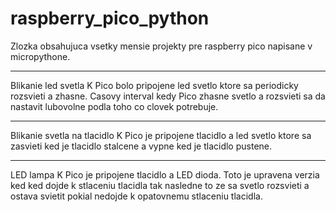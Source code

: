 # raspberry_pico_python
Zlozka obsahujuca vsetky mensie projekty pre raspberry pico napisane v micropythone.

************************************************************************************
Blikanie led svetla
K Pico bolo pripojene led svetlo ktore sa periodicky rozsvieti a zhasne. Casovy interval kedy Pico zhasne svetlo a rozsvieti sa da nastavit lubovolne podla toho co clovek potrebuje.

************************************************************************************
Blikanie svetla na tlacidlo
K Pico je pripojene tlacidlo a led svetlo ktore sa zasvieti ked je tlacidlo stalcene a vypne ked je tlacidlo pustene.

************************************************************************************
LED lampa
K Pico je pripojene tlacidlo a LED dioda. Toto je upravena verzia ked ked dojde k stlaceniu tlacidla tak nasledne to ze sa svetlo rozsvieti a ostava svietit pokial nedojde k opatovnemu stlaceniu tlacidla. 
